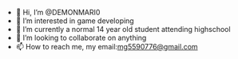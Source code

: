- 👋 Hi, I’m @DEMONMARI0
- 👀 I’m interested in game developing
- 🌱 I’m currently a normal 14 year old student attending highschool
- 💞️ I’m looking to collaborate on anything
- 📫 How to reach me, my email:mg5590776@gmail.com
<!---
DEMONMARI0/DEMONMARI0 is a ✨ special ✨ repository because its `README.md` (this file) appears on your GitHub profile.
You can click the Preview link to take a look at your changes.
--->
